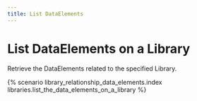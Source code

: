 ```yaml
---
title: List DataElements
---
```


# List DataElements on a Library

Retrieve the DataElements related to the specified Library.

{% scenario library_relationship_data_elements.index libraries.list_the_data_elements_on_a_library %}
